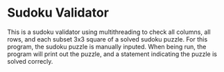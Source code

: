 Sudoku Validator
=========================

This is a sudoku validator using multithreading to check all columns, all rows, and each subset 3x3 square of a solved sudoku puzzle. For this program, the sudoku puzzle is manually inputed. When being run, the program will print out the puzzle, and a statement indicating the puzzle is solved correcly. 